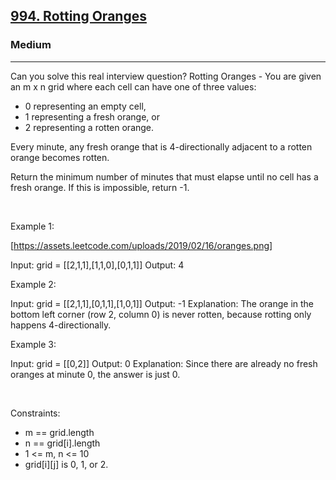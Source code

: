 <h2><a href="https://leetcode.com/problems/rotting-oranges/">994. Rotting Oranges</a></h2><h3>Medium</h3><hr>Can you solve this real interview question? Rotting Oranges - You are given an m x n grid where each cell can have one of three values:

 * 0 representing an empty cell,
 * 1 representing a fresh orange, or
 * 2 representing a rotten orange.

Every minute, any fresh orange that is 4-directionally adjacent to a rotten orange becomes rotten.

Return the minimum number of minutes that must elapse until no cell has a fresh orange. If this is impossible, return -1.

 

Example 1:

[https://assets.leetcode.com/uploads/2019/02/16/oranges.png]


Input: grid = [[2,1,1],[1,1,0],[0,1,1]]
Output: 4


Example 2:


Input: grid = [[2,1,1],[0,1,1],[1,0,1]]
Output: -1
Explanation: The orange in the bottom left corner (row 2, column 0) is never rotten, because rotting only happens 4-directionally.


Example 3:


Input: grid = [[0,2]]
Output: 0
Explanation: Since there are already no fresh oranges at minute 0, the answer is just 0.


 

Constraints:

 * m == grid.length
 * n == grid[i].length
 * 1 <= m, n <= 10
 * grid[i][j] is 0, 1, or 2.